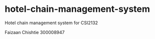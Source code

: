 # hotel-chain-management-system
Hotel chain management system for CSI2132

Faizaan Chishtie 300008947
